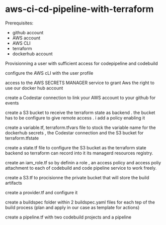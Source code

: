 # aws-ci-cd-pipeline-with-terraform

Prerequisites:
- github account
- AWS account
- AWS CLI
- terraform
- dockerhub account

Provisionning a user with sufficient access for codepipeline and codebuild

configure the AWS cLI with the user profile

access to the AWS SECRETS MANAGER service to grant Aws the right to use our docker hub account

create a Codestar connection to link your AWS account to your github for events

create a S3 bucket to receive the terraform state as backend . the bucket has to be configure to give remote access . i add a policy enabling it 


create a variable.tf, terraform.tfvars file to stock the variable name for the dockerhub secrets , the Codestar connection and the S3 bucket for terraform.tfstate 

create a state.tf file to configure the S3 bucket as the terraform state backend so terraform can record into it its managerd resources registry.

create an iam_role.tf so by definin a role , an access policy and access poliy attachment to each of codebuild and code pipeline service to work freely.

create a S3.tf to procisionne the private bucket that will store the build artifacts

create a provider.tf and configure it

create a buildspec folder within 2 buildspec.yaml files for each tep of the build process (plan and apply in our case as template for actions)

create a pipeline.tf with two codebuild projects and a pipeline


